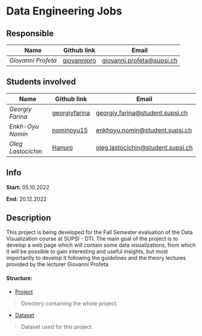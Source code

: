 # Data Engineering Jobs

## Responsible

| **Name** | **Github link** | **Email** |
|------|-------------|-------|
|*Giovanni Profeta*|[giovannipro](https://github.com/LuMug)|giovanni.profeta@supsi.ch|

## Students involved

| **Name** | **Github link** | **Email** |
|------|-------------|-------|
|*Georgiy Farina*|[georgiyfarina](https://github.com/georgiyfarina)|georgiy.farina@student.supsi.ch|
|*Enkh-Oyu Nomin*|[nominoyu15](https://github.com/nominoyu15)|enkhoyu.nomin@student.supsi.ch|
|*Oleg Lastocichin*|[Hanuro](https://github.com/Hanuro)|oleg.lastocichin@student.supsi.ch|


## Info

**Start:** 05.10.2022

**End:** 20.12.2022

## Description
This project is being developed for the Fall Semester evaluation of the Data Visualization course at SUPSI - DTI.
The main goal of the project is to develop a web page which will contain some data visualizations, from which it will be possible to gain interesting and useful insights, but most importantly to develop it following the guidelines and the theory lectures provided by the lecturer Giovanni Profeta


#### Structure:

- [Project](research/)

> Directory containing the whole project.

- [Dataset](research/assets/dataviz/DataEngineer.csv)

> Dataset used for this project.